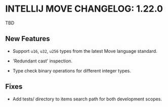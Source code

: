 # INTELLIJ MOVE CHANGELOG: 1.22.0

TBD

## New Features

* Support `u16`, `u32`, `u256` types from the latest Move language standard. 

* 'Redundant cast' inspection.

* Type check binary operations for different integer types. 

## Fixes

* Add tests/ directory to items search path for both development scopes. 
